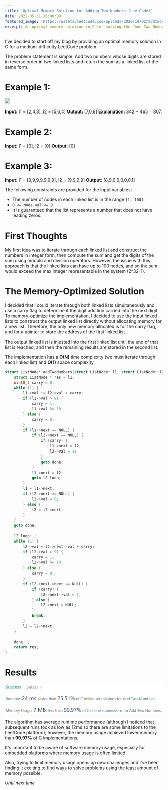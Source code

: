 ```yaml
---
title: 'Optimal Memory Solution for Adding Two Numbers (LeetCode)'
date: 2022-05-31 16:00:00
featured_image: 'https://assets.leetcode.com/uploads/2020/10/02/addtwonumber1.jpg'
excerpt: An optimal memory solution in C for solving the 'Add Two Numbers' LeetCode problem.
---
```


I've decided to start off my blog by providing an optimal memory solution in C for a medium-difficulty LeetCode problem.

The problem statement is simple: Add two numbers whose digits are stored in reverse order in two linked lists and return the sum as a linked list of the same form.

# Example 1:
![](https://assets.leetcode.com/uploads/2020/10/02/addtwonumber1.jpg)

**Input:** l1 = [2,4,3], l2 = [5,6,4]
**Output:** [7,0,8]
**Explanation:** 342 + 465 = 807.

# Example 2:

**Input:** l1 = [0], l2 = [0]
**Output:** [0]

# Example 3:

**Input:** l1 = [9,9,9,9,9,9,9], l2 = [9,9,9,9]
**Output:** [8,9,9,9,0,0,0,1]

The following constraints are provided for the input variables:

-   The number of nodes in each linked list is in the range `[1, 100]`.
-   `0 <= Node.val <= 9`
-   It is guaranteed that the list represents a number that does not have leading zeros.

# First Thoughts

My first idea was to iterate through each linked list and construct the numbers in integer form, then compute the sum and get the digits of the sum using modulo and division operators. However, the issue with this approach is that the linked lists can have up to 100 nodes, and so the sum would exceed the max integer representable in the system (2^32-1).

# The Memory-Optimized Solution

I decided that I could iterate through both linked lists simultaneously and use a carry flag to determine if the digit addition carried into the next digit. To memory-optimize the implementation, I decided to use the input linked lists to construct the output linked list directly without allocating memory for a new list. Therefore, the only new memory allocated is for the carry flag, and for a pointer to store the address of the first linked list.

The output linked list is injested into the first linked list until the end of that list is reached, and then the remaining results are stored in the second list.

The implementation has a **O(N)** time complexity (we must iterate through each linked list) and **O(1)** space complexity.


```C
struct ListNode* addTwoNumbers(struct ListNode* l1, struct ListNode* l2){
    struct ListNode * res = l1;
    uint8_t carry = 0;
    while (1) {
        l1->val += l2->val + carry;
        if (l1->val > 9) {
            carry = 1;
            l1->val %= 10;
        } else {
            carry = 0;
        }
        if (l1->next == NULL) {
            if (l2->next == NULL) {
                if (carry) {
                    l1->next = l2;
                    l2->val = 1;
                }
                goto done;
            }
            l1->next = l2;
            goto l2_loop;
        }
        l1 = l1->next;
        if (l2->next == NULL) {
            l2->val = 0;
        } else {
            l2 = l2->next;
        }
    }
    goto done;
    
    l2_loop: ;
    while (1) {
        l2->val = l2->next->val + carry;
        if (l2->val > 9) {
            carry = 1;
            l2->val %= 10;
        } else {
            carry = 0;
        }
        if (l2->next->next == NULL) {
            if (carry) {
                l2->next->val = 1;
            } else {
                l2->next = NULL;
            }            
            break;
        }
        l2 = l2->next;
    }
    
    done: ;
    return res;
}
```

# Results

![](/images/posts/add-two-num-leet/results.PNG)

The algorithm has average runtime performance (although I noticed that subsequent runs took as low as 12ms so there are some limitations to the LeetCode platform); however, the memory usage achieved lower memory than **99.97%** of C implementations.

It's important to be aware of software memory usage, especially for embedded platforms where memory usage is often limited.

Also, trying to limit memory usage opens up new challenges and I've been finding it exciting to find ways to solve problems using the least amount of memory possible.

*Until next time*

